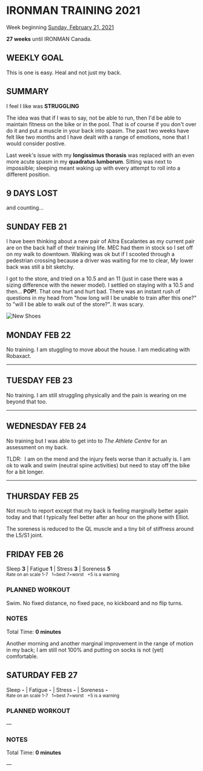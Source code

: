 # IRONMAN TRAINING 2021
Week beginning [Sunday, February 21, 2021](javascript:flick('sun');)

**27 weeks** until IRONMAN Canada.

## WEEKLY GOAL
This is one is easy.  Heal and not just my back.

## SUMMARY
I feel I like was **STRUGGLING**

The idea was that if I was to say, not be able to run, then I'd be able to maintain fitness on the bike or in the pool.  That is of course if you don't over do it and put a muscle in your back into spasm.  The past two weeks have felt like two months and I have dealt with a range of emotions, none that I would consider postive.

Last week's issue with my **longissimus thorasis** was replaced with an even more acute spasm in my **quadratus lumborum**.   Sitting was next to impossible; sleeping meant waking up with every attempt to roll into a different position.

## 9 DAYS LOST
and counting...

<!---->
## SUNDAY FEB 21 

I have been thinking about a new pair of Altra Escalantes as my current pair are on the back half of their training life.  MEC had them in stock so I set off on my walk to downtown.  Walking was ok but if I scooted through a pedestrian crossing because a driver was waiting for me to clear, My lower back was still a bit sketchy.

I got to the store, and tried on a 10.5 and an 11 (just in case there was a sizing difference with the newer model).  I settled on staying with a 10.5 and then...  **POP!**. That one hurt and hurt bad.  There was an instant rush of questions in my head from "how long will I be unable to train after this one?" to "will I be able to walk out of the store?".  It was scary.

![New Shoes](/assets/jpg/escalante-2.5-340.jpeg)
<!---->
## MONDAY FEB 22
No training.   I am stuggling to move about the house.  I am medicating with Robaxact.

---
## TUESDAY FEB 23
No training.  I am still struggling physically and the pain is wearing on me beyond that too.

---
## WEDNESDAY FEB 24
No training but I was able to get into to _The Athlete Centre_ for an assessment on my back.

TLDR:&nbsp; I am on the mend and the injury feels worse than it actually is.  I am ok to walk and swim (neutral spine activities) but need to stay off the bike for a bit longer.

---
## THURSDAY FEB 25
Not much to report except that my back is feeling marginally better again today and that I typically feel better after an hour on the phone with Elliot.

The soreness is reduced to the QL muscle and a tiny bit of stiffness around the L5/S1 joint.
<!---->
## FRIDAY FEB 26
Sleep **3** | Fatigue **1** | Stress **3** | Soreness **5**  
<sup>Rate on an scale 1-7 &nbsp; 1=best 7=worst &nbsp; +5 is a warning</sup>

### PLANNED WORKOUT
Swim.  No fixed distance, no fixed pace, no kickboard and no flip turns.

### NOTES
Total Time: **0 minutes**

Another morning and another marginal improvement in the range of motion in my back; I am still not 100% and putting on socks is not (yet) comfortable.


<!---->
## SATURDAY FEB 27
Sleep **-** | Fatigue **-** | Stress **-** | Soreness **-**  
<sup>Rate on an scale 1-7 &nbsp; 1=best 7=worst &nbsp; +5 is a warning</sup>

### PLANNED WORKOUT
&mdash; 

### NOTES
Total Time: **0 minutes**

&mdash; 


<!---->
